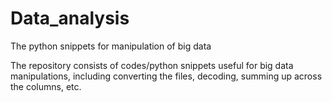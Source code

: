 # Data_analysis


The python snippets for manipulation of big data

The repository consists of codes/python snippets useful for big data manipulations, including converting the files, decoding, 
summing up across the columns, etc.

